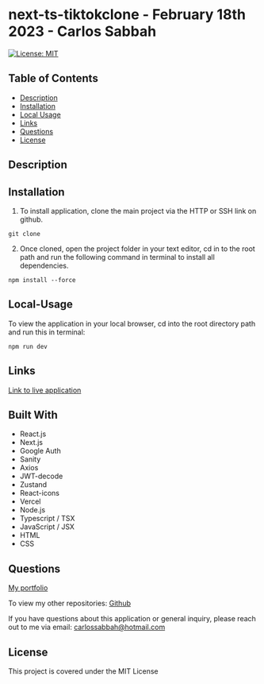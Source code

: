 # next-ts-tiktokclone - February 18th 2023 - Carlos Sabbah

[![License: MIT](https://img.shields.io/badge/License-MIT-yellow.svg)](https://opensource.org/licenses/MIT)

## Table of Contents

- [Description](#Description)
- [Installation](#Installation)
- [Local Usage](#Local-Usage)
- [Links](#Links)
- [Questions](#Questions)
- [License](#License)

##

## Description

## Installation

1. To install application, clone the main project via the HTTP or SSH link on github.

```
git clone
```

2. Once cloned, open the project folder in your text editor, cd in to the root path and run the following command in terminal to install all dependencies.

```
npm install --force
```

## Local-Usage

To view the application in your local browser, cd into the root directory path and run this in terminal:

```
npm run dev
```

## Links

[Link to live application](https://project-tiktik.vercel.app/)

## Built With

- React.js
- Next.js
- Google Auth
- Sanity
- Axios
- JWT-decode
- Zustand
- React-icons
- Vercel
- Node.js
- Typescript / TSX
- JavaScript / JSX
- HTML
- CSS

## Questions

[My portfolio](https://csabbah.github.io/Carlos-Sabbah-portfolio/)

To view my other repositories:
[Github](https://github.com/csabbah)

If you have questions about this application or general inquiry, please reach out to me via email: carlossabbah@hotmail.com

## License

This project is covered under the MIT License
